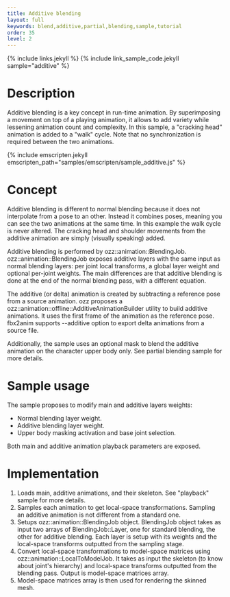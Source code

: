 ```yaml
---
title: Additive blending
layout: full
keywords: blend,additive,partial,blending,sample,tutorial
order: 35
level: 2
---
```


{% include links.jekyll %}
{% include link_sample_code.jekyll sample="additive" %}

Description
===========
Additive blending is a key concept in run-time animation. By superimposing a movement on top of a playing animation, it allows to add variety while lessening animation count and complexity.
In this sample, a "cracking head" animation is added to a "walk" cycle. Note that no synchronization is required between the two animations.

{% include emscripten.jekyll emscripten_path="samples/emscripten/sample_additive.js" %}

Concept
=======
Additive blending is different to normal blending because it does not interpolate from a pose to an other. Instead it combines poses, meaning you can see the two animations at the same time. In this example the walk cycle is never altered. The cracking head and shoulder movements from the additive animation are simply (visually speaking) added.

Additive blending is performed by ozz::animation::BlendingJob. ozz::animation::BlendingJob exposes additive layers with the same input as normal blending layers: per joint local transforms, a global layer weight and optional per-joint weights. The main differences are that additive blending is done at the end of the normal blending pass, with a different equation.

The additive (or delta) animation is created by subtracting a reference pose from a source animation. ozz proposes a ozz::animation::offline::AdditiveAnimationBuilder utility to build additive animations. It uses the first frame of the animation as the reference pose. fbx2anim supports --additive option to export delta animations from a source file.

Additionally, the sample uses an optional mask to blend the additive animation on the character upper body only. See partial blending sample for more details.

Sample usage
============
The sample proposes to modify main and additive layers weights:
- Normal blending layer weight.
- Additive blending layer weight.
- Upper body masking activation and base joint selection.

Both main and additive animation playback parameters are exposed.

Implementation
==============
1. Loads main, additive animations, and their skeleton. See "playback" sample for more details.
2. Samples each animation to get local-space transformations. Sampling an additive animation is not different from a standard one.
3. Setups ozz::animation::BlendingJob object. BlendingJob object takes as input two arrays of BlendingJob::Layer, one for standard blending, the other for additive blending. Each layer is setup with its weights and the local-space transforms outputted from the sampling stage.
4. Convert local-space transformations to model-space matrices using ozz::animation::LocalToModelJob. It takes as input the skeleton (to know about joint's hierarchy) and local-space transforms outputted from the blending pass. Output is model-space matrices array.
5. Model-space matrices array is then used for rendering the skinned mesh.